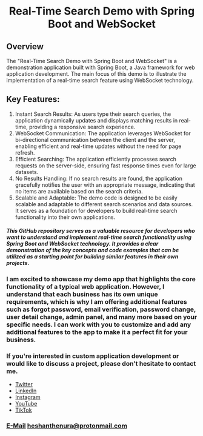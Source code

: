 # <h1 style="text-align: center">Real-Time Search Demo with Spring Boot and WebSocket</h1>

## Overview

The "Real-Time Search Demo with Spring Boot and WebSocket" is a demonstration application built with Spring Boot, a Java framework for web application development. The main focus of this demo is to illustrate the implementation of a real-time search feature using WebSocket technology.

## Key Features:

1. Instant Search Results: As users type their search queries, the application dynamically updates and displays matching results in real-time, providing a responsive search experience.
2. WebSocket Communication: The application leverages WebSocket for bi-directional communication between the client and the server, enabling efficient and real-time updates without the need for page refresh.
3. Efficient Searching: The application efficiently processes search requests on the server-side, ensuring fast response times even for large datasets.
4. No Results Handling: If no search results are found, the application gracefully notifies the user with an appropriate message, indicating that no items are available based on the search criteria.
5. Scalable and Adaptable: The demo code is designed to be easily scalable and adaptable to different search scenarios and data sources. It serves as a foundation for developers to build real-time search functionality into their own applications.

##### This GitHub repository serves as a valuable resource for developers who want to understand and implement real-time search functionality using Spring Boot and WebSocket technology. It provides a clear demonstration of the key concepts and code examples that can be utilized as a starting point for building similar features in their own projects.

### I am excited to showcase my demo app that highlights the core functionality of a typical web application. However, I understand that each business has its own unique requirements, which is why I am offering additional features such as forgot password, email verification, password change, user detail change, admin panel, and many more based on your specific needs. I can work with you to customize and add any additional features to the app to make it a perfect fit for your business.

### If you're interested in custom application development or would like to discuss a project, please don't hesitate to contact me.

<ul>
    <li><a href="https://twitter.com/Heshantk">Twitter</a></li>
    <li><a href="https://www.linkedin.com/in/heshanthenura">LinkedIn</a></li>
    <li><a href="https://www.instagram.com/heshan_thenura/">Instagram</a></li>
    <li><a href="https://youtube.com/@heshanthenura">YouTube</a></li>
    <li><a href="https://www.tiktok.com/@heshanthenura">TikTok</a></li>
</ul>

### [E-Mail](mailto:heshanthenura@protonmail.com) heshanthenura@protonmail.com
